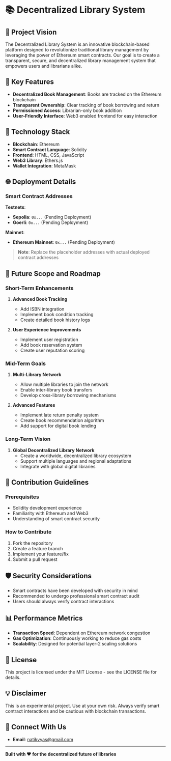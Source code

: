 # 📚 Decentralized Library System

## 🌟 Project Vision

The Decentralized Library System is an innovative blockchain-based platform designed to revolutionize traditional library management by leveraging the power of Ethereum smart contracts. Our goal is to create a transparent, secure, and decentralized library management system that empowers users and librarians alike.

## 🚀 Key Features

- **Decentralized Book Management**: Books are tracked on the Ethereum blockchain
- **Transparent Ownership**: Clear tracking of book borrowing and return
- **Permissioned Access**: Librarian-only book addition
- **User-Friendly Interface**: Web3 enabled frontend for easy interaction

## 🔧 Technology Stack

- **Blockchain**: Ethereum
- **Smart Contract Language**: Solidity
- **Frontend**: HTML, CSS, JavaScript
- **Web3 Library**: Ethers.js
- **Wallet Integration**: MetaMask

## 🌐 Deployment Details

### Smart Contract Addresses

**Testnets**:
- **Sepolia**: `0x...` (Pending Deployment)
- **Goerli**: `0x...` (Pending Deployment)

**Mainnet**:
- **Ethereum Mainnet**: `0x...` (Pending Deployment)

> **Note**: Replace the placeholder addresses with actual deployed contract addresses

## 🔮 Future Scope and Roadmap

### Short-Term Enhancements
1. **Advanced Book Tracking**
   - Add ISBN integration
   - Implement book condition tracking
   - Create detailed book history logs

2. **User Experience Improvements**
   - Implement user registration
   - Add book reservation system
   - Create user reputation scoring

### Mid-Term Goals
1. **Multi-Library Network**
   - Allow multiple libraries to join the network
   - Enable inter-library book transfers
   - Develop cross-library borrowing mechanisms

2. **Advanced Features**
   - Implement late return penalty system
   - Create book recommendation algorithm
   - Add support for digital book lending

### Long-Term Vision
1. **Global Decentralized Library Network**
   - Create a worldwide, decentralized library ecosystem
   - Support multiple languages and regional adaptations
   - Integrate with global digital libraries

## 🤝 Contribution Guidelines

### Prerequisites
- Solidity development experience
- Familiarity with Ethereum and Web3
- Understanding of smart contract security

### How to Contribute
1. Fork the repository
2. Create a feature branch
3. Implement your feature/fix
4. Submit a pull request

## 🛡️ Security Considerations

- Smart contracts have been developed with security in mind
- Recommended to undergo professional smart contract audit
- Users should always verify contract interactions

## 📊 Performance Metrics

- **Transaction Speed**: Dependent on Ethereum network congestion
- **Gas Optimization**: Continuously working to reduce gas costs
- **Scalability**: Designed for potential layer-2 scaling solutions

## 📝 License

This project is licensed under the MIT License - see the LICENSE file for details.

## 💡 Disclaimer

This is an experimental project. Use at your own risk. Always verify smart contract interactions and be cautious with blockchain transactions.

## 🔗 Connect With Us

- **Email**: natikvyas@gmail.com


---

**Built with ❤️ for the decentralized future of libraries**
